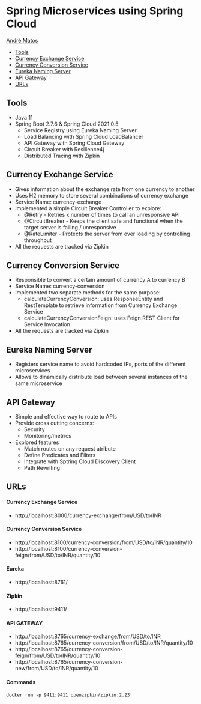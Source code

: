 # Spring Microservices using Spring Cloud

[André Matos](https://www.linkedin.com/in/andre-matos98/)

- [Tools](#tools)
- [Currency Exchange Service](#ces)
- [Currency Conversion Service](#ccs)
- [Eureka Naming Server](#nms)
- [API Gateway](#api)
- [URLs](#url)

## Tools <a name="tools"></a>
* Java 11
* Spring Boot 2.7.6 & Spring Cloud 2021.0.5
  * Service Registry using Eureka Naming Server
  * Load Balancing with Spring Cloud LoadBalancer
  * API Gateway with Spring Cloud Gateway
  * Circuit Breaker with Resilience4j
  * Distributed Tracing with Zipkin

## Currency Exchange Service <a name="ces"></a>
* Gives information about the exchange rate from one currency to another
* Uses H2 memory to store several combinations of currency exchange
* Service Name: currency-exchange
* Implemented a simple Circuit Breaker Controller to explore:
  * @Retry - Retries x number of times to call an unresponsive API
  * @CircuitBreaker - Keeps the client safe and functional when the target server is failing / unresponsive
  * @RateLimiter - Protects the server from over loading by controlling throughput 
* All the requests are tracked via Zipkin 

## Currency Conversion Service <a name="ccs"></a>
* Responsible to convert a certain amount of currency A to currency B 
* Service Name: currency-conversion
* Implemented two separate methods for the same purpose:
  * calculateCurrencyConversion: uses ResponseEntity and RestTemplate to retrieve information from Currency Exchange Service
  * calculateCurrencyConversionFeign: uses Feign REST Client for Service Invocation
* All the requests are tracked via Zipkin 

## Eureka Naming Server <a name="nms"></a>
* Registers service name to avoid hardcoded IPs, ports of the different microservices
* Allows to dinamically distribute load between several instances of the same microservice

## API Gateway <a name="api"></a>
* Simple and effective way to route to APIs
* Provide cross cutting concerns:
  * Security
  * Monitoring/metrics
* Explored features
  * Match routes on any request atribute
  * Define Predicates and Filters
  * Integrate with Sptring Cloud Discovery Client
  * Path Rewriting   

## URLs <a name="url"></a>
#### Currency Exchange Service
- http://localhost:8000/currency-exchange/from/USD/to/INR

#### Currency Conversion Service
- http://localhost:8100/currency-conversion/from/USD/to/INR/quantity/10
- http://localhost:8100/currency-conversion-feign/from/USD/to/INR/quantity/10

#### Eureka
- http://localhost:8761/

#### Zipkin
- http://localhost:9411/

#### API GATEWAY
- http://localhost:8765/currency-exchange/from/USD/to/INR
- http://localhost:8765/currency-conversion/from/USD/to/INR/quantity/10
- http://localhost:8765/currency-conversion-feign/from/USD/to/INR/quantity/10
- http://localhost:8765/currency-conversion-new/from/USD/to/INR/quantity/10

#### Commands
```
docker run -p 9411:9411 openzipkin/zipkin:2.23
```

